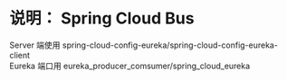 # 说明： Spring Cloud Bus
Server 端使用 spring-cloud-config-eureka/spring-cloud-config-eureka-client  
Eureka 端口用 eureka_producer_comsumer/spring_cloud_eureka






